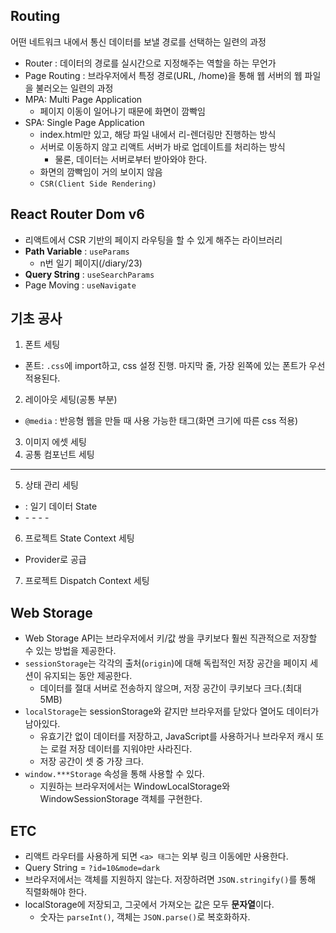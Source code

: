 ## Routing

어떤 네트워크 내에서 통신 데이터를 보낼 경로를 선택하는 일련의 과정

- Router : 데이터의 경로를 실시간으로 지정해주는 역할을 하는 무언가
- Page Routing : 브라우저에서 특정 경로(URL, /home)을 통해 웹 서버의 웹 파일을 불러오는 일련의 과정
- MPA: Multi Page Application
  - 페이지 이동이 일어나기 때문에 화면이 깜빡임
- SPA: Single Page Application
  - index.html만 있고, 해당 파일 내에서 리-렌더링만 진행하는 방식
  - 서버로 이동하지 않고 리액트 서버가 바로 업데이트를 처리하는 방식
    - 물론, 데이터는 서버로부터 받아와야 한다.
  - 화면의 깜빡임이 거의 보이지 않음
  - `CSR(Client Side Rendering)`

## React Router Dom v6

- 리액트에서 CSR 기반의 페이지 라우팅을 할 수 있게 해주는 라이브러리
- **Path Variable** : `useParams`
  - n번 일기 페이지(/diary/23)
- **Query String** : `useSearchParams`
- Page Moving : `useNavigate`

## 기초 공사

1. 폰트 세팅

- 폰트: `.css`에 import하고, css 설정 진행. 마지막 줄, 가장 왼쪽에 있는 폰트가 우선 적용된다.

2. 레이아웃 세팅(공통 부분)

- `@media` : 반응형 웹을 만들 때 사용 가능한 태그(화면 크기에 따른 css 적용)

3. 이미지 에셋 세팅
4. 공통 컴포넌트 세팅

---

5. 상태 관리 세팅

- <App /> : 일기 데이터 State
- <ReactRouter />
  - <Home />
  - <New />
  - <Edit />
  - <Dairy />

6. 프로젝트 State Context 세팅

- Provider로 공급

7. 프로젝트 Dispatch Context 세팅

## Web Storage

- Web Storage API는 브라우저에서 키/값 쌍을 쿠키보다 훨씬 직관적으로 저장할 수 있는 방법을 제공한다.
- `sessionStorage`는 각각의 출처(`origin`)에 대해 독립적인 저장 공간을 페이지 세션이 유지되는 동안 제공한다.
  - 데이터를 절대 서버로 전송하지 않으며, 저장 공간이 쿠키보다 크다.(최대 5MB)
- `localStorage`는 sessionStorage와 같지만 브라우저를 닫았다 열어도 데이터가 남아있다.
  - 유효기간 없이 데이터를 저장하고, JavaScript를 사용하거나 브라우저 캐시 또는 로컬 저장 데이터를 지워야만 사라진다.
  - 저장 공간이 셋 중 가장 크다.
- `window.***Storage` 속성을 통해 사용할 수 있다.
  - 지원하는 브라우저에서는 WindowLocalStorage와 WindowSessionStorage 객체를 구현한다.

## ETC

- 리액트 라우터를 사용하게 되면 `<a> 태그`는 외부 링크 이동에만 사용한다.
- Query String = `?id=10&mode=dark`
- 브라우저에서는 객체를 지원하지 않는다. 저장하려면 `JSON.stringify()`를 통해 직렬화해야 한다.
- localStorage에 저장되고, 그곳에서 가져오는 값은 모두 **문자열**이다.
  - 숫자는 `parseInt()`, 객체는 `JSON.parse()`로 복호화하자.
